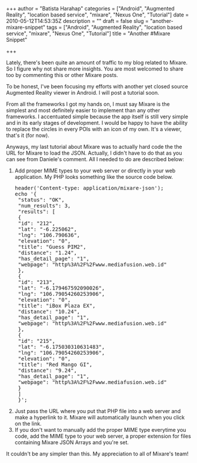 +++
author = "Batista Harahap"
categories = ["Android", "Augmented Reality", "location based service", "mixare", "Nexus One", "Tutorial"]
date = 2010-05-12T14:53:35Z
description = ""
draft = false
slug = "another-mixare-snippet"
tags = ["Android", "Augmented Reality", "location based service", "mixare", "Nexus One", "Tutorial"]
title = "Another #Mixare Snippet"

+++


Lately, there's been quite an amount of traffic to my blog related to Mixare. So I figure why not share more insights. You are most welcomed to share too by commenting this or other Mixare posts.

To be honest, I've been focusing my efforts with another yet closed source Augmented Reality viewer in Android. I will post a tutorial soon.

From all the frameworks I got my hands on, I must say Mixare is the simplest and most definitely easier to implement than any other frameworks. I accentuated simple because the app itself is still very simple and in its early stages of development. I would be happy to have the ability to replace the circles in every POIs with an icon of my own. It's a viewer, that's it (for now).

Anyways, my last tutorial about Mixare was to actually hard code the the URL for Mixare to load the JSON. Actually, I didn't have to do that as you can see from Daniele's comment. All I needed to do are described below:
<ol>
	<li>Add proper MIME types to your web server or directly in your web application. My PHP looks something like the source code below.
<pre lang="php">header('Content-type: application/mixare-json');
echo '{
 "status": "OK",
 "num_results": 3,
 "results": [
 {
 "id": "212",
 "lat": "-6.225062",
 "lng": "106.790636",
 "elevation": "0",
 "title": "Guess PIM2",
 "distance": "1.24",
 "has_detail_page": "1",
 "webpage": "http%3A%2F%2Fwww.mediafusion.web.id"
 },
 {
 "id": "213",
 "lat": "-6.179467592090026",
 "lng": "106.79054260253906",
 "elevation": "0",
 "title": "iBox Plaza EX",
 "distance": "10.24",
 "has_detail_page": "1",
 "webpage": "http%3A%2F%2Fwww.mediafusion.web.id"
 },
 {
 "id": "215",
 "lat": "-6.175030310631483",
 "lng": "106.79054260253906",
 "elevation": "0",
 "title": "Red Mango GI",
 "distance": "9.24",
 "has_detail_page": "1",
 "webpage": "http%3A%2F%2Fwww.mediafusion.web.id"
 }
 ]
 }';</pre>
</li>
	<li>Just pass the URL where you put that PHP file into a web server and make a hyperlink to it. Mixare will automatically launch when you click on the link.</li>
	<li>If you don't want to manually add the proper MIME type everytime you code, add the MIME type to your web server, a proper extension for files containing Mixare JSON Arrays and you're set.</li>
</ol>
It couldn't be any simpler than this. My appreciation to all of Mixare's team!